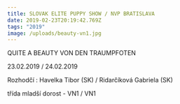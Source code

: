 ```yaml
---
title: SLOVAK ELITE PUPPY SHOW / NVP BRATISLAVA
date: 2019-02-23T20:19:42.769Z
tags: "2019"
image: /uploads/beauty-vn1.jpg
---
```

QUITE A BEAUTY VON DEN TRAUMPFOTEN

23.02.2019 / 24.02.2019

Rozhodčí : Havelka Tibor (SK) / Ridarčíková Gabriela (SK)

třída mladší dorost - VN1 / VN1